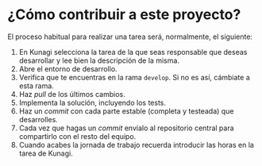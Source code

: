 # ¿Cómo contribuir a este proyecto?

El proceso habitual para realizar una tarea será, normalmente, el siguiente:
1. En Kunagi selecciona la tarea de la que seas responsable que deseas
desarrollar y lee bien la descripción de la misma.
2. Abre el entorno de desarrollo.
3. Verifica que te encuentras en la rama `develop`. Si no es así, cámbiate a
esta rama.
4. Haz *pull* de los últimos cambios.
5. Implementa la solución, incluyendo los tests.
  1. Haz un *commit* con cada parte estable (completa y testeada) que
  desarrolles.
  2. Cada vez que hagas un *commit* envíalo al repositorio central para
  compartirlo con el resto del equipo.
6. Cuando acabes la jornada de trabajo recuerda introducir las horas en la tarea
de Kunagi.